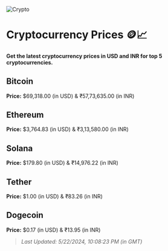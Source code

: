 
![Crypto](https://www.techguide.com.au/wp-content/uploads/2020/11/crypto3.jpeg)

# Cryptocurrency Prices 🪙📈

#### Get the latest cryptocurrency prices in USD and INR for top 5 cryptocurrencies.

## Bitcoin

**Price:** $69,318.00 (in USD) & ₹57,73,635.00 (in INR)

## Ethereum

**Price:** $3,764.83 (in USD) & ₹3,13,580.00 (in INR)

## Solana

**Price:** $179.80 (in USD) & ₹14,976.22 (in INR)

## Tether

**Price:** $1.00 (in USD) & ₹83.26 (in INR)

## Dogecoin

**Price:** $0.17 (in USD) & ₹13.95 (in INR)

> _Last Updated: 5/22/2024, 10:08:23 PM (in GMT)_
